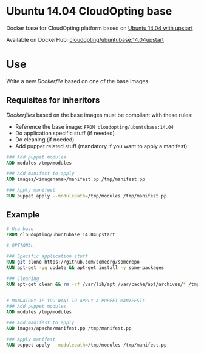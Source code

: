 # Ubuntu 14.04 CloudOpting base

Docker base for CloudOpting platform based on [Ubuntu 14.04 with upstart](https://hub.docker.com/_/ubuntu-upstart/)

Available on DockerHub: [cloudopting/ubuntubase:14.04upstart](https://hub.docker.com/r/cloudopting/ubuntubase/)

# Use

Write a new _Dockerfile_ based on one of the base images.

## Requisites for inheritors

_Dockerfiles_ based on the base images must be compliant with these rules:

- Reference the base image: `FROM cloudopting/ubuntubase:14.04`
- Do application specific stuff (if needed)
- Do cleaning (if needed)
- Add puppet related stuff (mandatory if you want to apply a manifest):

```dockerfile
### Add puppet modules
ADD modules /tmp/modules

### Add manifest to apply
ADD images/<imagename>/manifest.pp /tmp/manifest.pp

### Apply manifest
RUN puppet apply --modulepath=/tmp/modules /tmp/manifest.pp
```

## Example

```dockerfile
# Use base
FROM cloudopting/ubuntubase:14.04upstart

# OPTIONAL:

### Specific application stuff
RUN git clone https://github.com/someorg/somerepo
RUN apt-get -yq update && apt-get install -y some-packages

### Cleaning
RUN apt-get clean && rm -rf /var/lib/apt /var/cache/apt/archives/* /tmp/*


# MANDATORY IF YOU WANT TO APPLY A PUPPET MANIFEST:
### Add puppet modules
ADD modules /tmp/modules

### Add manifest to apply
ADD images/apache/manifest.pp /tmp/manifest.pp

### Apply manifest
RUN puppet apply --modulepath=/tmp/modules /tmp/manifest.pp
```
